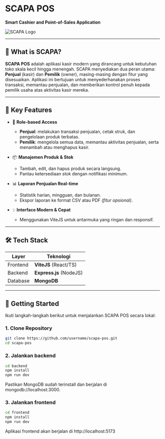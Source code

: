# SCAPA POS

**Smart Cashier and Point-of-Sales Application**

![SCAPA Logo](assets/scapa-logo.png) <!-- Ganti dengan logo atau hapus jika belum ada -->

---

## 🧾 What is SCAPA?

**SCAPA POS** adalah aplikasi kasir modern yang dirancang untuk kebutuhan toko skala kecil hingga menengah. SCAPA menyediakan dua peran utama: **Penjual** (kasir) dan **Pemilik** (owner), masing-masing dengan fitur yang disesuaikan. Aplikasi ini bertujuan untuk menyederhanakan proses transaksi, memantau penjualan, dan memberikan kontrol penuh kepada pemilik usaha atas aktivitas kasir mereka.

---

## 🎯 Key Features

- 🔐 **Role-based Access**
  - **Penjual**: melakukan transaksi penjualan, cetak struk, dan pengelolaan produk terbatas.
  - **Pemilik**: mengelola semua data, memantau aktivitas penjualan, serta menambah atau menghapus kasir.

- 📦 **Manajemen Produk & Stok**
  - Tambah, edit, dan hapus produk secara langsung.
  - Pantau ketersediaan stok dengan notifikasi minimum.

- 📊 **Laporan Penjualan Real-time**
  - Statistik harian, mingguan, dan bulanan.
  - Ekspor laporan ke format CSV atau PDF *(fitur opsional)*.

- 💡 **Interface Modern & Cepat**
  - Menggunakan ViteJS untuk antarmuka yang ringan dan responsif.

---

## 🛠️ Tech Stack

| Layer       | Teknologi               |
|-------------|-------------------------|
| Frontend    | **ViteJS** (React/TS)   |
| Backend     | **Express.js** (NodeJS) |
| Database    | **MongoDB**             |

---

## 🚀 Getting Started

Ikuti langkah-langkah berikut untuk menjalankan SCAPA POS secara lokal:

### 1. Clone Repository

```bash
git clone https://github.com/username/scapa-pos.git
cd scapa-pos
```

### 2. Jalankan backend
```bash
cd backend
npm install
npm run dev
```
Pastikan MongoDB sudah terinstall dan berjalan di mongodb://localhost:3000.
### 3. Jalankan frontend

```bash
cd frontend
npm install
npm run dev
```
Aplikasi frontend akan berjalan di http://localhost:5173
